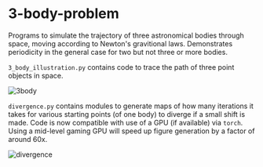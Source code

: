 # 3-body-problem

Programs to simulate the trajectory of three astronomical bodies through space, moving according to Newton's gravitional laws.  Demonstrates periodicity 
in the general case for two but not three or more bodies.

`3_body_illustration.py` contains code to trace the path of three point objects in space.

![3body](https://blbadger.github.io/3_body_problem/3_body_shifted_1.png)

`divergence.py` contains modules to generate maps of how many iterations it takes for various starting points (of one body) to diverge if a small shift is made.  Code is now compatible with use of a GPU (if available) via `torch`.  Using a mid-level gaming GPU will speed up figure generation by a factor of around 60x.

![divergence](https://blbadger.github.io/3_body_problem/Threebody_divergence_xy.png)
